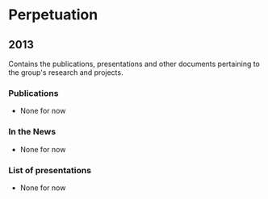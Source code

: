 # Perpetuation

## 2013

Contains the publications, presentations and other documents pertaining to the group's research and projects.

### Publications

* None for now

### In the News

* None for now

### List of presentations

* None for now
